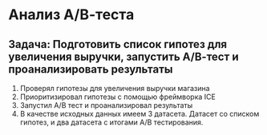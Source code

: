 # Анализ А/В-теста
## Задача: Подготовить список гипотез для увеличения выручки, запустить А/В-тест и проанализировать результаты
1. Проверял гипотезы для увеличения выручки магазина
2. Приоритизировал гипотезы с помощью фреймворка ICE
3. Запустил А/В тест и проанализировал результаты
4. В качестве исходных данных имеем 3 датасета. Датасет со списком гипотез, и два датасета с итогами А/В тестирования.
